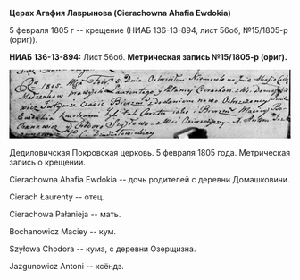 **Церах Агафия Лаврынова (Cierachowna Ahafia Ewdokia)**

5 февраля 1805 г -- крещение (НИАБ 136-13-894, лист 56об, №15/1805-р
(ориг)).

**НИАБ 136-13-894:** Лист 56об. **Метрическая запись №15/1805-р
(ориг).**

![](./media/31c78c314405b92f7b813bdc9e864e7142069fe0.png)

Дедиловичская Покровская церковь. 5 февраля 1805 года. Метрическая
запись о крещении.

Cierachowna Ahafia Ewdokia -- дочь родителей с деревни Домашковичи.

Cierach Łaurenty -- отец.

Cierachowa Pałanieja -- мать.

Bochanowicz Maciey -- кум.

Szyłowa Chodora -- кума, с деревни Озерщизна.

Jazgunowicz Antoni -- ксёндз.
